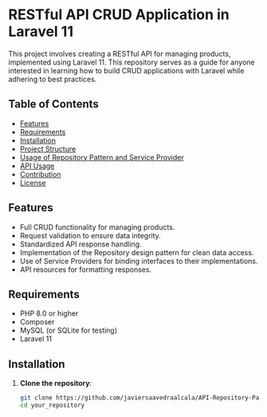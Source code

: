# RESTful API CRUD Application in Laravel 11

This project involves creating a RESTful API for managing products, implemented using Laravel 11. This repository serves as a guide for anyone interested in learning how to build CRUD applications with Laravel while adhering to best practices.

## Table of Contents

- [Features](#features)
- [Requirements](#requirements)
- [Installation](#installation)
- [Project Structure](#project-structure)
- [Usage of Repository Pattern and Service Provider](#usage-of-repository-pattern-and-service-provider)
- [API Usage](#api-usage)
- [Contribution](#contribution)
- [License](#license)

## Features

- Full CRUD functionality for managing products.
- Request validation to ensure data integrity.
- Standardized API response handling.
- Implementation of the Repository design pattern for clean data access.
- Use of Service Providers for binding interfaces to their implementations.
- API resources for formatting responses.

## Requirements

- PHP 8.0 or higher
- Composer
- MySQL (or SQLite for testing)
- Laravel 11

## Installation

1. **Clone the repository**:
   ```bash
   git clone https://github.com/javiersaavedraalcala/API-Repository-Pattern-Laravel.git
   cd your_repository
